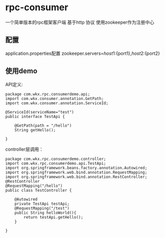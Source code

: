 # rpc-consumer
一个简单版本的rpc框架客户端 基于http 协议 使用zookeeper作为注册中心 

## 配置
application.properties配置
zookeeper.servers=${host1}:${port1},${host2}:${port2}

## 使用demo
API定义:
```
package com.wkx.rpc.consumerdemo.api;
import com.wkx.consumer.annotation.GetPath;
import com.wkx.consumer.annotation.ServiceId;

@ServiceId(serviceName="test")
public interface TestApi {

    @GetPath(path = "/hello")
    String getHello();
    
}
```

controller层调用：
```
package com.wkx.rpc.consumerdemo.controller;
import com.wkx.rpc.consumerdemo.api.TestApi;
import org.springframework.beans.factory.annotation.Autowired;
import org.springframework.web.bind.annotation.RequestMapping;
import org.springframework.web.bind.annotation.RestController;
@RestController
@RequestMapping("/hello")
public class TestController {

    @Autowired
    private TestApi testApi;
    @RequestMapping("/test")
    public String helloWorld(){
        return testApi.getHello();
    }
    
}
```








